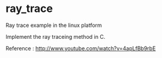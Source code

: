 ray_trace
=========

Ray trace example in the linux platform

Implement the ray traceing method in C. 

Reference : http://www.youtube.com/watch?v=4apLfBb9rbE
